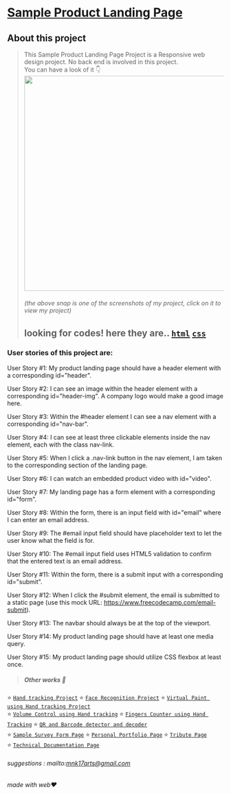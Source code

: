 # [Sample Product Landing Page](https://codepen.io/mnk17arts/full/JjEKNJO)

## About this project
> This Sample Product Landing Page Project is a Responsive web design project. No back end is involved in this project.<br/>
> You can have a look of it 👇<br/>
> [<img height="500em" src="https://i.pinimg.com/564x/da/1a/ad/da1aad055e1535c0b3a3a4ff47e81d7e.jpg">](https://codepen.io/mnk17arts/full/JjEKNJO) 
> ###### (the above snap is one of the screenshots of my project, click on it to view my project)
> ## looking for codes! here they are.. [`html`](https://github.com/mnk17arts/myHtmlCssJs/blob/main/product-landing-page/product-landing-page.html) [`css`](https://github.com/mnk17arts/myHtmlCssJs/blob/main/product-landing-page/product-landing-page.css)


### User stories of this project are:
User Story #1: My product landing page should have a header element with a corresponding id="header".

User Story #2: I can see an image within the header element with a corresponding id="header-img". A company logo would make a good image here.

User Story #3: Within the #header element I can see a nav element with a corresponding id="nav-bar".

User Story #4: I can see at least three clickable elements inside the nav element, each with the class nav-link.

User Story #5: When I click a .nav-link button in the nav element, I am taken to the corresponding section of the landing page.

User Story #6: I can watch an embedded product video with id="video".

User Story #7: My landing page has a form element with a corresponding id="form".

User Story #8: Within the form, there is an input field with id="email" where I can enter an email address.

User Story #9: The #email input field should have placeholder text to let the user know what the field is for.

User Story #10: The #email input field uses HTML5 validation to confirm that the entered text is an email address.

User Story #11: Within the form, there is a submit input with a corresponding id="submit".

User Story #12: When I click the #submit element, the email is submitted to a static page (use this mock URL: https://www.freecodecamp.com/email-submit).

User Story #13: The navbar should always be at the top of the viewport.

User Story #14: My product landing page should have at least one media query.

User Story #15: My product landing page should utilize CSS flexbox at least once.


> ##### Other works 🎊
⭐ [`Hand tracking Project`](https://github.com/mnk17arts/myPython/blob/main/opencv/hand-tracking-module/README.md) 
⭐ [`Face Recognition Project`](https://github.com/mnk17arts/myPython/blob/main/opencv/face-recognition-project/README.md) 
⭐ [`Virtual Paint using Hand tracking Project`]() <br/>
⭐ [`Volume Control using Hand tracking`]() 
⭐ [`Fingers Counter using Hand Tracking`]() 
⭐ [`QR and Barcode detector and decoder`]() <br/>
⭐ [`Sample Survey Form Page`](https://github.com/mnk17arts/myHtmlCssJs/tree/main/survey-from) 
⭐ [`Personal Portfolio Page`](https://github.com/mnk17arts/myHtmlCssJs/tree/main/personal-portfolio-page) 
⭐ [`Tribute Page`](https://github.com/mnk17arts/myHtmlCssJs/tree/main/tribute-page)  
⭐ [`Technical Documentation Page`](https://github.com/mnk17arts/myHtmlCssJs/tree/main/technical-documentation-page) 
 
###### suggestions : mailto:mnk17arts@gmail.com
###### made with web❤️

